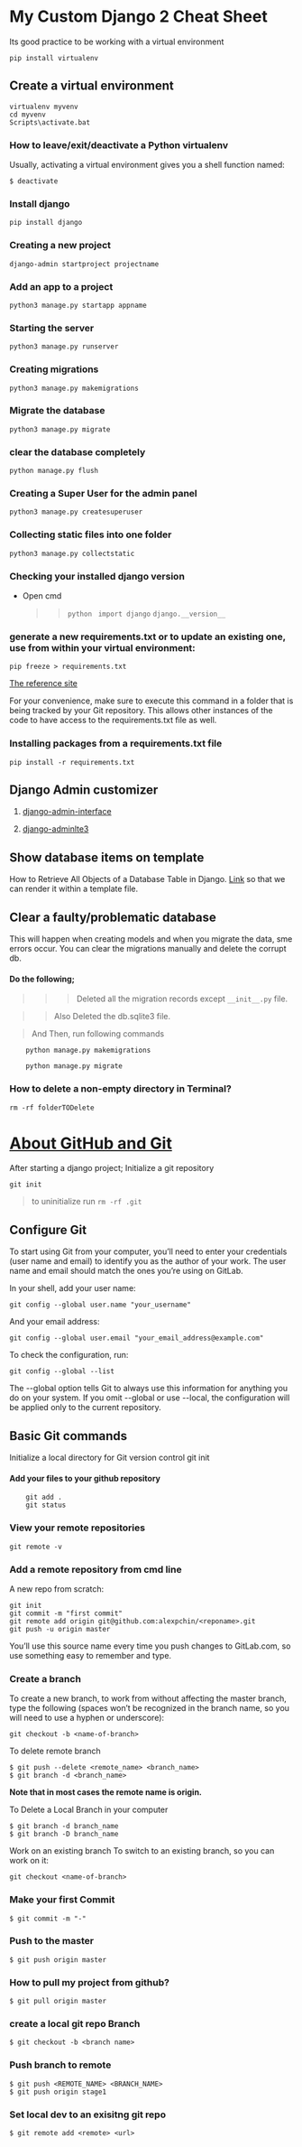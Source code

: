 # My Custom Django 2 Cheat Sheet

Its good practice to be working with a virtual environment

	pip install virtualenv

## Create a virtual environment

    virtualenv myvenv
    cd myvenv
    Scripts\activate.bat

### How to leave/exit/deactivate a Python virtualenv
Usually, activating a virtual environment gives you a shell function named:

    $ deactivate  

### Install django
	pip install django
### Creating a new project 
    django-admin startproject projectname 

### Add an app to a project 
    python3 manage.py startapp appname
### Starting the server 
	python3 manage.py runserver 

### Creating migrations 
    python3 manage.py makemigrations 

### Migrate the database 
    python3 manage.py migrate 

### clear the database completely
	python manage.py flush

### Creating a Super User for the admin panel 
    python3 manage.py createsuperuser 

### Collecting static files into one folder 
    python3 manage.py collectstatic 

### Checking your installed django version
 * Open cmd

     > >` python `
     > >` import django`
     > > `django.__version__`

###  generate a new requirements.txt or to update an existing one, use from within your virtual environment:
    pip freeze > requirements.txt

[The reference site](https://www.freecodecamp.org/news/improve-your-django-project-with-these-best-practices-47fd60a7bff3/)

For your convenience, make sure to execute this command in a folder that is being tracked by your Git repository. This allows other instances of the code to have access to the requirements.txt file as well.

### Installing packages from a requirements.txt file
	pip install -r requirements.txt

## Django Admin customizer

1. [django-admin-interface](https://pypi.org/project/django-admin-interface/)

2. [django-adminlte3](https://pypi.org/project/django-adminlte3/)

   

## Show database items on template
How to Retrieve All Objects of a Database Table in Django. [Link](http://www.learningaboutelectronics.com/Articles/How-to-retrieve-all-objects-of-a-database-table-in-Django.php)  so that we can render it within a template file.

## Clear a faulty/problematic database
This will happen when creating models and when you migrate the data, sme errors occur.
You can clear the migrations manually and delete the corrupt db.

#### Do the following;

>>> Deleted all the migration records except `__init__.py` file.

>> Also Deleted the db.sqlite3 file.

> And Then, run following commands

	    python manage.py makemigrations
	
	    python manage.py migrate

### How to delete a non-empty directory in Terminal?

    rm -rf folderTODelete

# [About GitHub and Git](https://docs.gitlab.com/ee/gitlab-basics/start-using-git.html)
After starting a django project;
Initialize a git repository

	git init

> to uninitialize run `rm -rf .git`

## Configure Git
To start using Git from your computer, you’ll need to enter your credentials (user name and email) to identify you as the author of your work. The user name and email should match the ones you’re using on GitLab.

In your shell, add your user name:

	git config --global user.name "your_username"

And your email address:

	git config --global user.email "your_email_address@example.com"

To check the configuration, run:

	git config --global --list

The --global option tells Git to always use this information for anything you do on your system. If you omit --global or use --local, the configuration will be applied only to the current repository.

## Basic Git commands
Initialize a local directory for Git version control
	git init
	
#### Add your files to your github repository

		git add .
		git status

### View your remote repositories
	git remote -v

### Add a remote repository from cmd line
A new repo from scratch:

	git init
	git commit -m "first commit"
    git remote add origin git@github.com:alexpchin/<reponame>.git
    git push -u origin master
    
You’ll use this source name every time you push changes to GitLab.com, so use something easy to remember and type.

### Create a branch
To create a new branch, to work from without affecting the master branch, type the following (spaces won’t be recognized in the branch name, so you will need to use a hyphen or underscore):

	git checkout -b <name-of-branch>

To delete remote branch

	$ git push --delete <remote_name> <branch_name>
	$ git branch -d <branch_name>

**Note that in most cases the remote name is origin.**

To Delete a Local Branch in your computer

    $ git branch -d branch_name
    $ git branch -D branch_name

Work on an existing branch
To switch to an existing branch, so you can work on it:

	git checkout <name-of-branch>

### Make your first Commit

	$ git commit -m "-"
### Push to the master

	$ git push origin master

### How to pull my project from github?

	$ git pull origin master

### create a local git repo Branch

	$ git checkout -b <branch name>

### Push branch to remote
	$ git push <REMOTE_NAME> <BRANCH_NAME>
	$ git push origin stage1

### Set local dev to an exisitng git repo
	$ git remote add <remote> <url>

